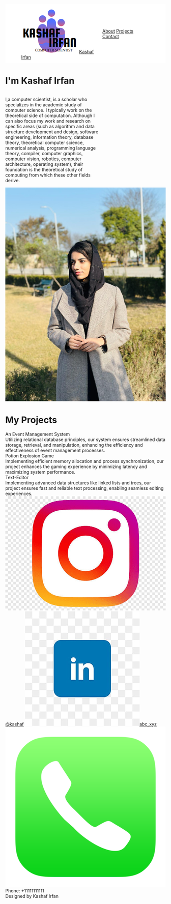 <!DOCTYPE html>
<html lang="en">
<head>
<meta charset="UTF-8">
<meta name="viewport" content="width=device-width, initial-scale=1.0">
<title>Portfolio</title>
<style>
  /* Navbar styling */
  .navbar {
    background-color: #ffffff;
    overflow: hidden;
    display: flex;
    justify-content: space-between;
    align-items: center;
    padding: 10px 50px;
  }

  .navbar-brand {
    font-size: 30px;
    color: #000000;
    text-decoration: none;
    text-align: center;
    display: flex;
    align-items: center;
  }

  .navbar-brand img {
    height: 80px;
    width: 80px;
    margin-right: 10px;
  }

  .navbar-menu {
    display: flex;
    justify-content: flex-end;
  }

  .navbar-menu a {
    color: #110202;
    text-align: center;
    padding: 20px 30px;
    text-decoration: none;
  }

  .navbar-menu a:hover {
    background-color: #e051d4;
  }

  .content-wrapper {
    display: flex;
    justify-content: space-between;
    padding: 20px;
    padding-top: 50px; 
    padding-bottom: 50px;
    background-color: #518fe0;
  }
   
  .content-left h1 {
    animation: slideIn 2s; 
  }

  @keyframes slideIn {
    from {
      transform: translateX(-100%);
      opacity: 0;
    }
    to {
      transform: translateX(0%);
      opacity: 1;
    }
  }
  .content-left {
    width: 60%;
    display: flex;
    flex-direction: column;
    justify-content: center;
  }

  .content-right {
    width: 35%;
  }

  .content-right img {
    width: 100%;
    height: auto;
    display: block;
  }

  .projects-wrapper {
    padding: 20px;
    background-color: #f4f4f4;
    margin-top: 20px;
    padding-top: 100px;
    padding-bottom: 100px;
  }

  .project {
    margin-bottom: 20px;
  }

  .project-title {
    font-weight: bold;
  }

  .project-description {
    color: #666;
  }

  
  .contact-info {
    padding: 20px;
    background-color: #518fe0;
    color: #fff;
    text-align: center;
  }

  .contact-info a {
    color: #fff;
    text-decoration: none;
    margin: 0 10px;
  }

  .contact-info img {
    height: 30px;
    width: 30px;
    margin-right: 10px;
  }

  .footer {
    background-color: #dd46b7;
    color: #fff;
    text-align: center;
    padding: 20px 0;
  }
</style>
</head>
<body>

<nav class="navbar">
  <a href="#" class="navbar-brand">
    <img src="logo.png" alt="Logo">Kashaf Irfan 
  </a>
  <div class="navbar-menu">
    <a href="#about">About</a>
    <a href="#projects">Projects</a>
    <a href="#contact">Contact</a>
  </div>
</nav>

<div id="about" class="content-wrapper">
  <div class="content-left">
    <h1>I'm Kashaf Irfan</h1>
    <p>I,a computer scientist, is a scholar who specializes in the academic study of computer science.
     I typically work on the theoretical side of computation. Although I can also focus my work and research on specific
     areas (such as algorithm and data structure development and design, software engineering, information theory,
      database theory, theoretical computer science, numerical analysis, programming language theory, compiler,
       computer graphics, computer vision, robotics, computer architecture, operating system), their foundation 
       is the theoretical study of computing from which these other fields derive. </p>
  </div>
  <div class="content-right">
    <img src="pic.jpeg" alt="Profile Picture">
  </div>
</div>

<div id="projects" class="projects-wrapper">
    <h1>My Projects</h1>
    <div class="project">
      <div class="project-title">An Event Management System</div>
      <div class="project-description">Utilizing relational database principles, our system ensures 
        streamlined data storage, retrieval, and manipulation, enhancing the efficiency and effectiveness 
        of event management processes.</div>
    </div>
    <div class="project">
      <div class="project-title">Potion Explosion Game</div>
      <div class="project-description">Implementing efficient memory allocation and 
        process synchronization, our project enhances the gaming experience by minimizing latency and maximizing
         system performance.</div>
    </div>
    <div class="project">
        <div class="project-title">Text-Editor</div>
        <div class="project-description">Implementing advanced data structures like linked lists and trees, our 
            project ensures fast and reliable text processing, enabling seamless editing experiences.</div>
      </div>
  </div>

  <div id="contact" class="contact-info">
    <a href=""><img src="insta.png" alt="Instagram Logo">@kashaf</a>
    <a href=""><img src="in.jpg" alt="LinkedIn Logo">abc_xyz</a>
    <span><img src="phone.png" alt="Phone Logo">Phone: +11111111111</span>
</div>

<div class="footer">
  Designed by Kashaf Irfan
</div>

</body>
</html>
